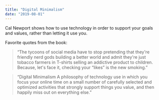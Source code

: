 ```yaml
---
title: "Digital Minimalism"
date: "2019-08-01"
---
```


Cal Newport shows how to use technology in order to support your goals and values, rather than letting it use you.

Favorite quotes from the book:

> “The tycoons of social media have to stop pretending that they're friendly nerd gods building a better world and admit they're just tobacco farmers in T-shirts selling an addictive product to children. Because, let's face it, checking your “likes” is the new smoking.”

> “Digital Minimalism A philosophy of technology use in which you focus your online time on a small number of carefully selected and optimized activities that strongly support things you value, and then happily miss out on everything else.”
